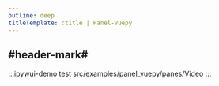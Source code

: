 ```yaml
---
outline: deep
titleTemplate: :title | Panel-Vuepy
---
```


## #header-mark#
:::ipywui-demo test
src/examples/panel_vuepy/panes/Video
:::